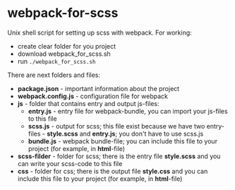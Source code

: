 # webpack-for-scss

Unix shell script for setting up scss with webpack.
For working:
- create clear folder for you project
- download webpack_for_scss.sh
- run `./webpack_for_scss.sh`

There are next folders and files:
- **package.json** - important information about the project
- **webpack.config.js** - configuration file for webpack
- **js** - folder that contains entry and output js-files:
  - **entry.js** - entry file for webpack-bundle, you can import your js-files to this file
  - **scss.js** - output for scss; this file exist because we have two entry-files - **style.scss** and **entry.js**; you don't have to use scss.js
  - **bundle.js** - webpack bundle-file; you can include this file to your project (for example, in **html**-file)
- **scss-filder** - folder for scss; there is the entry file **style.scss** and you can write your scss-code to this file
- **css** - folder for css; there is the output file **style.css** and you can include this file to your project (for example, in **html**-file)
